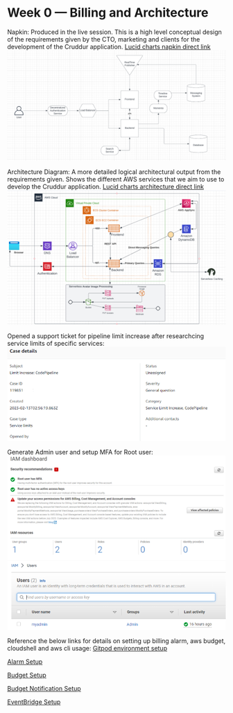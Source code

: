 # Week 0 — Billing and Architecture

Napkin: Produced in the live session. This is a high level conceptual design of the requirements given by the CTO, marketing and clients for the development of the Cruddur application.
[Lucid charts napkin direct link](https://lucid.app/lucidchart/91da6577-6e84-4570-89ab-c6d9e75de256/edit?viewport_loc=-377%2C-41%2C2219%2C1108%2C0_0&invitationId=inv_cb8b6048-9f6e-4783-8db9-61236c6adf0f)
![Napkin text](https://github.com/tkstman/aws-bootcamp-cruddur-2023/blob/main/_docs/assets/Napkin_Diagram_Week_0.PNG)


Architecture Diagram: A more detailed logical architectural output from the requirements given. Shows the different AWS services that we aim to use to develop the Cruddur application.
[Lucid charts architecture direct link](https://lucid.app/lucidchart/b3741afa-0b37-46a1-b041-9c1155c02095/edit?viewport_loc=-1878%2C-1140%2C1922%2C960%2C0_0&invitationId=inv_4ba04c27-093f-465a-9033-21e6eef7119c)
![Architecture text](https://github.com/tkstman/aws-bootcamp-cruddur-2023/blob/main/_docs/assets/Architecture_Recreated.PNG)

Opened a support ticket for pipeline limit increase after researchcing service limits of specific services:
![Support_Ticket text](https://github.com/tkstman/aws-bootcamp-cruddur-2023/blob/main/_docs/assets/pipeline_increase.PNG)

Generate Admin user and setup MFA for Root user:
![User_Cred text](https://github.com/tkstman/aws-bootcamp-cruddur-2023/blob/main/_docs/assets/setupMFA.PNG)
![Admin_User text](https://github.com/tkstman/aws-bootcamp-cruddur-2023/blob/main/_docs/assets/usercredentials.PNG)


Reference the below links for details on setting up billing alarm, aws budget, cloudshell and aws cli usage:
[Gitpod environment setup](https://github.com/tkstman/aws-bootcamp-cruddur-2023/commit/2d41280149e27f70db83edc00ffb82d2325632da#diff-370a022e48cb18faf98122794ffc5ce775b2606b09a9d1f80b71333425ec078e)

[Alarm Setup](https://github.com/tkstman/aws-bootcamp-cruddur-2023/blob/main/awsscript/json/alarm_config.json)

[Budget Setup](https://github.com/tkstman/aws-bootcamp-cruddur-2023/blob/main/awsscript/json/budget.json)

[Budget Notification Setup](https://github.com/tkstman/aws-bootcamp-cruddur-2023/blob/main/awsscript/json/budget-notifications-with-subscribers.json)

[EventBridge Setup](https://github.com/tkstman/aws-bootcamp-cruddur-2023/blob/main/_docs/assets/eventbridge.PNG)
